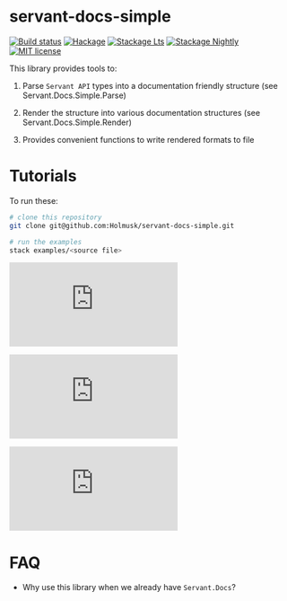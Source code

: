 # servant-docs-simple

[![Build status](https://img.shields.io/travis/holmusk/servant-docs-simple.svg?logo=travis)](https://travis-ci.org/holmusk/servant-docs-simple)
[![Hackage](https://img.shields.io/hackage/v/servant-docs-simple.svg?logo=haskell)](https://hackage.haskell.org/package/servant-docs-simple)
[![Stackage Lts](http://stackage.org/package/servant-docs-simple/badge/lts)](http://stackage.org/lts/package/servant-docs-simple)
[![Stackage Nightly](http://stackage.org/package/servant-docs-simple/badge/nightly)](http://stackage.org/nightly/package/servant-docs-simple)
[![MIT license](https://img.shields.io/badge/license-MIT-blue.svg)](LICENSE)

This library provides tools to:

1) Parse `Servant API` types into a documentation friendly structure (see Servant.Docs.Simple.Parse)

2) Render the structure into various documentation structures (see Servant.Docs.Simple.Render)

3) Provides convenient functions to write rendered formats to file

# Tutorials

To run these:

``` sh
# clone this repository
git clone git@github.com:Holmusk/servant-docs-simple.git

# run the examples
stack examples/<source file>
```

![Generating plaintext/JSON documentation from api types](https://github.com/Holmusk/servant-docs-simple/blob/master/examples/render.hs)

![Generating the intermediate documentation structure](https://github.com/Holmusk/servant-docs-simple/blob/master/examples/parse.hs)

![Writing our own rendering format](https://github.com/Holmusk/servant-docs-simple/blob/master/examples/format.hs)

# FAQ

- Why use this library when we already have `Servant.Docs`?
